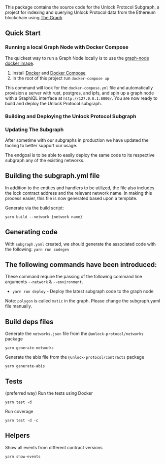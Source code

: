 This package contains the source code for the Unlock Protocol Subgraph, a project for
indexing and querying Unlock Protocol data from the Ethereum blockchain using [The Graph](https://thegraph.com).

## Quick Start

### Running a local Graph Node with Docker Compose

The quickest way to run a Graph Node locally is to use the
[graph-node docker image](https://hub.docker.com/r/graphprotocol/graph-node/).

1. Install [Docker](https://docs.docker.com) and [Docker Compose](https://docs.docker.com/compose/install/)
2. In the root of this project run `docker-compose up`

This command will look for the `docker-compose.yml` file and automatically provision a server with rust, postgres, and ipfs, and
spin up a graph node with a GraphiQL interface at `http://127.0.0.1:8000/`.
You are now ready to build and deploy the Unlock Protocol subgraph.

### Building and Deploying the Unlock Protocol Subgraph

### Updating The Subgraph

After sometime with our subgraphs in production we have updated the tooling to better support our usage.

The endgoal is to be able to easily deploy the same code to its respective subgraph any of the existing networks.

## Building the subgraph.yml file

In addition to the entities and handlers to be utilized, the file also includes the lock contract address and the relevant network name. In making this process easier, this file is now generated based upon a template.

Generate via the build script:

`yarn build --network {network name}`

## Generating code

With `subgraph.yaml` created, we should generate the associated code with the following:
`yarn run codegen`


## The following commands have been introduced:

These command require the passing of the following command line arguments `--network` & `--environment`.

* `yarn run deploy` - Deploy the latest subgraph code to the graph node

Note: `polygon` is called `matic` in the graph. Please change the subgraph.yaml file manually.


## Build deps files 

Generate the `networks.json` file from the `@unlock-protocol/networks` package

```
yarn generate-networks
```

Generate the abis file from the `@unlock-protocol/contracts` package

```
yarn generate-abis
```


## Tests

(preferred way) Run the tests using Docker 

```
yarn test -d 
```

Run coverage 

```
yarn test -d -c
```

## Helpers

Show all events from different contract versions  

```
yarn show-events
```
